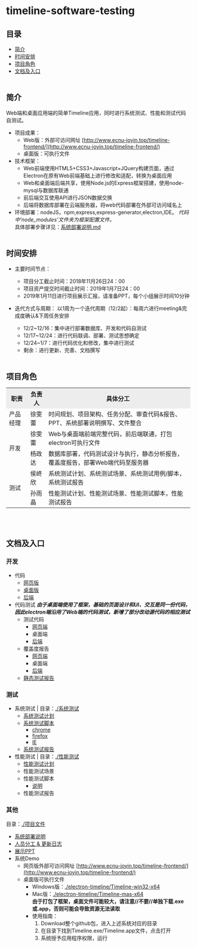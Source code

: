 # timeline-software-testing

## 目录
- [简介](#intro)
- [时间安排](#schedule)
- [项目角色](#role)
- [文档及入口](#docs)<br><br>

## <span id="intro">简介</span>
Web端和桌面应用端的简单Timeline应用，同时进行系统测试、性能和测试代码自测试。
- 项目成果：
   - Web版：外部可访问网址 [http://www.ecnu-joyin.top/timeline-frontend/](http://www.ecnu-joyin.top/timeline-frontend/)
   - 桌面版：可执行文件
- 技术框架：   
   - Web前端使用HTML5+CSS3+Javascript+JQuery构建页面，通过Electron在原有Web前端基础上进行修改和适配，转换为桌面应用
   - Web和桌面端后端共享，使用Node.js的Express框架搭建，使用node-mysql与数据库联通
   - 前后端交互使用API进行JSON数据交换
   - 后端将数据库部署在云端服务器，将web代码部署在外部可访问域名上
- 环境部署：nodeJS，npm,express,express-generator,electron,IDE。  *代码中'node_modules'文件夹为框架配置文件。*   
	  具体部署步骤详见：[系统部署说明.md](项目文件/系统部署说明.md)<br><br>


## <span id="schedule">时间安排</span>
- 主要时间节点：
   - 项目分工截止时间：2018年11月26日24：00
   - 项目资产提交时间截止时间：2019年1月7日24：00
   - 2019年1月11日进行项目展示汇报，请准备PPT，每个小组展示时间10分钟
   
- 迭代方式与周期：
以1周为一个迭代周期（12/2起）：每周六进行meeting&完成度确认&下周任务安排
   - 12/2~12/16：集中进行部署数据库、开发和代码自测试
   - 12/17~12/24：进行代码联调、部署、测试思想确定
   - 12/24~1/7：进行代码优化和修改，集中进行测试
   - 剩余：进行更新、完善、文档撰写<br><br>


## <span id="role">项目角色</span>
<table width="1000">
		<tr bgcolor="#EDEDED">
			<th>职责</th>
			<th>负责人</th>
			<th>具体分工</th>
		</tr>
		<tr>
			<td>产品经理</td>
			<td>徐雯蕾</td>
			<td>时间规划、项目架构、任务分配、审查代码&报告、PPT、系统部署说明撰写、文件整合</td>
		</tr>
		<tr>
			<td rowspan="2">开发</td>
			<td>徐雯蕾</td>
			<td>Web与桌面端前端完整代码，前后端联通，打包electron可执行文件</td>
		</tr>
		<tr>
			<td>杨政达</td>
			<td>数据库部署，代码测试设计与执行，静态分析报告，覆盖度报告，部署Web端代码至服务器</td>
		</tr>
		<tr>
			<td rowspan="2">测试</td>
			<td>侯峂欣</td>
			<td>系统测试计划、系统测试场景、系统测试用例/脚本，系统测试报告</td>
		</tr>
		<tr>
			<td>孙雨晶</td>
			<td>性能测试计划、性能测试场景、性能测试脚本，性能测试报告</td>
		</tr>
	</table><br><br>
  

## <span id="docs">文档及入口</span>
### 开发
- 代码
   - [网页版](./timeline-frontend)
   - [桌面版](./electron-timeline)
   - [后端](./timeline-backend)
- 代码测试
 ***由于桌面端使用了框架，基础的页面设计和UI、交互是同一份代码，因此electron端沿用了Web端的代码测试，新增了部分改动源代码的相应测试***
   - 测试代码   
      - [网页端](./timeline-frontend/test)
      - 桌面端
      - [后端](./timeline-backend/test)
   - 覆盖度报告
      - [网页端](./代码测试报告/前端测试)
      - 桌面端
      - [后端](./代码测试报告/后端测试)
   - [静态测试报告](/代码测试报告/静态测试报告.docx)


### 测试

- 系统测试 | 目录：[./系统测试](./系统测试)
   - [系统测试计划](系统测试/Timeline测试计划.xlsx)
   - [系统测试脚本](系统测试/脚本)
      - [chrome](系统测试/脚本/chrome)
      - [firefox](系统测试/脚本/firefox)
      - [IE](系统测试/KatalonRecorder)
   - [系统测试报告](系统测试/测试报告.doc)
- 性能测试 | 目录：[./性能测试](./性能测试)
   - [性能测试计划](性能测试/Timeline性能测试计划.docx)
   - 性能测试场景
   - 性能测试脚本
      - [说明](性能测试/Timeline性能测试脚本说明.md)
   - 性能测试报告

### 其他 
目录：[./项目文件](./项目文件)
- [系统部署说明](项目文件/系统部署说明.md)
- [人员分工 & 更新日志](项目文件/更新日志.md)
- [展示PPT](项目文件/汇报PPT(徐雯蕾,杨政达,孙雨晶,侯峂欣).pptx)
- 系统Demo
   - 网页版外部可访问网址 [http://www.ecnu-joyin.top/timeline-frontend/](http://www.ecnu-joyin.top/timeline-frontend/)
   - 桌面版可执行文件 
      - Windows版：[./electron-timeline/Timeline-win32-x64](./electron-timeline/Timeline-win32-x64)
      - Mac版：[./electron-timeline/Timeline-mas-x64](./electron-timeline/Timeline-mas-x64)   
   **由于打包了框架，桌面文件可能较大，请注意//不要//单独下载.exe或.app，否则可能会导致资源无法读取**
      - 使用指南：
         1. Download整个github包，进入上述系统对应的目录
         2. 在目录下找到Timeline.exe/Timeline.app文件，点击打开
         3. 系统授予应用程序权限，运行
